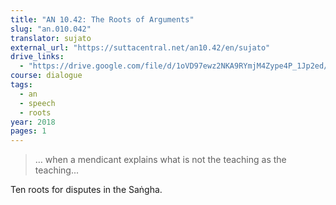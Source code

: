 ```yaml
---
title: "AN 10.42: The Roots of Arguments"
slug: "an.010.042"
translator: sujato
external_url: "https://suttacentral.net/an10.42/en/sujato"
drive_links:
  - "https://drive.google.com/file/d/1oVD97ewz2NKA9RYmjM4Zype4P_1Jp2ed/view?usp=drivesdk"
course: dialogue
tags:
  - an
  - speech
  - roots
year: 2018
pages: 1
---
```


> … when a mendicant explains what is not the teaching as the teaching...

Ten roots for disputes in the Saṅgha.

